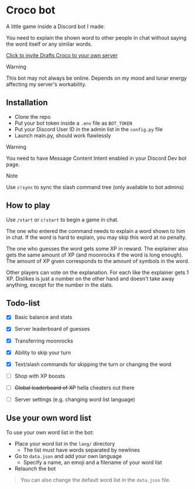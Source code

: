 # Croco bot

A little game inside a Discord bot I made:

You need to explain the shown word to other people in chat
without saying the word itself or any similar words.

[Click to invite Drafts Croco to your own server](https://discord.com/oauth2/authorize?client_id=1220419189593084044)

> [!WARNING]
> This bot may not always be online. Depends on my mood and lunar energy affecting my server's workability.


## Installation

- Clone the repo
- Put your bot token inside a `.env` file as `BOT_TOKEN`
- Put your Discord User ID in the admin list in the `config.py` file
- Launch main.py, should work flawlessly

> [!WARNING]
> You need to have Message Content Intent enabled in your
> Discord Dev bot page.

> [!NOTE]
> Use `c!sync` to sync the slash command tree (only available to bot admins)


## How to play

Use `/start` or `c!start` to begin a game in chat.

The one who entered the command needs to explain a word shown to him in chat.
If the word is hard to explain, you may skip this word at no penalty.

The one who guesses the word gets some XP in reward. The explainer also gets the same amount of XP (and moonrocks if the word is long enough). The amount of XP given corresponds to the amount of symbols in the word.

Other players can vote on the explanation. For each like the explainer gets 1 XP. Dislikes is just a number on the other hand and doesn't take away anything, except for the number in the stats.


## Todo-list

- [x] Basic balance and stats
- [x] Server leaderboard of guesses
- [x] Transferring moonrocks
- [x] Ability to skip your turn
- [x] Text/slash commands for skipping the turn or changing the word 
- [ ] Shop with XP boosts
- [ ] ~~Global leaderboard of XP~~ hella cheaters out there
- [ ] Server settings (e.g. changing word list language)


## Use your own word list

To use your own word list in the bot:

- Place your word list in the `lang/` directory
  - The list must have words separated by newlines
- Go to `data.json` and add your own language
  - Specify a name, an emoji and a filename of your word list
- Relaunch the bot

> You can also change the default word list in the `data.json` file.